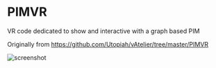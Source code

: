 # PIMVR
VR code dedicated to show and interactive with a graph based PIM

Originally from https://github.com/Utopiah/vAtelier/tree/master/PIMVR

![screenshot](http://fabien.benetou.fr/pub/portfolio/PIMVR.jpg)

